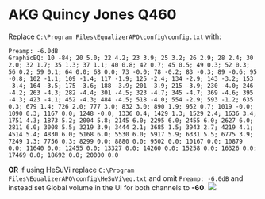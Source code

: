 # AKG Quincy Jones Q460
Replace `C:\Program Files\EqualizerAPO\config\config.txt` with:
```
Preamp: -6.0dB
GraphicEQ: 10 -84; 20 5.0; 22 4.2; 23 3.9; 25 3.2; 26 2.9; 28 2.4; 30 2.0; 32 1.7; 35 1.3; 37 1.1; 40 0.8; 42 0.7; 45 0.5; 49 0.3; 52 0.3; 56 0.2; 59 0.1; 64 0.0; 68 0.0; 73 -0.0; 78 -0.2; 83 -0.3; 89 -0.6; 95 -0.8; 102 -1.1; 109 -1.4; 117 -1.9; 125 -2.4; 134 -2.9; 143 -3.2; 153 -3.4; 164 -3.5; 175 -3.6; 188 -3.9; 201 -3.9; 215 -3.9; 230 -4.0; 246 -4.2; 263 -4.3; 282 -4.4; 301 -4.5; 323 -4.7; 345 -4.7; 369 -4.6; 395 -4.3; 423 -4.1; 452 -4.3; 484 -4.5; 518 -4.0; 554 -2.9; 593 -1.2; 635 0.3; 679 1.4; 726 2.0; 777 3.0; 832 3.0; 890 1.9; 952 0.7; 1019 -0.0; 1090 0.3; 1167 0.0; 1248 -0.0; 1336 0.4; 1429 1.3; 1529 2.4; 1636 3.4; 1751 4.3; 1873 5.2; 2004 5.8; 2145 6.0; 2295 6.0; 2455 6.0; 2627 6.0; 2811 6.0; 3008 5.5; 3219 3.9; 3444 2.1; 3685 1.5; 3943 2.7; 4219 4.1; 4514 5.4; 4830 6.0; 5168 6.0; 5530 6.0; 5917 5.9; 6331 5.5; 6775 3.9; 7249 1.3; 7756 0.3; 8299 0.0; 8880 0.0; 9502 0.0; 10167 0.0; 10879 0.0; 11640 0.0; 12455 0.0; 13327 0.0; 14260 0.0; 15258 0.0; 16326 0.0; 17469 0.0; 18692 0.0; 20000 0.0
```
**OR** if using HeSuVi replace `C:\Program Files\EqualizerAPO\config\HeSuVi\eq.txt` and omit `Preamp: -6.0dB` and instead set Global volume in the UI for both channels to **-60**.
![](https://raw.githubusercontent.com/jaakkopasanen/AutoEq/master/results/Innerfidelity%202017/innerfidelity/onear/AKG%20Quincy%20Jones%20Q460/AKG%20Quincy%20Jones%20Q460.png)